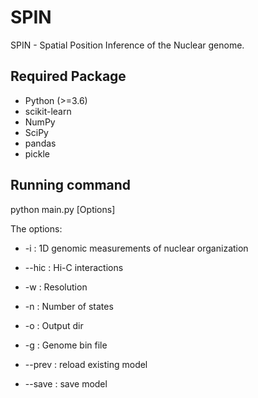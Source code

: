 # SPIN
SPIN - Spatial Position Inference of the Nuclear genome.

## Required Package
- Python (>=3.6)
- scikit-learn
- NumPy 
- SciPy
- pandas
- pickle

## Running command
python main.py [Options]

The options:

- -i : 1D genomic measurements of nuclear organization

- --hic : Hi-C interactions

- -w : Resolution

- -n : Number of states

- -o : Output dir

- -g : Genome bin file

- --prev : reload existing model

- --save : save model
